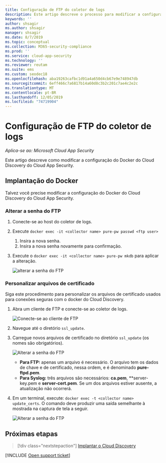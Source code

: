 ```yaml
---
title: Configuração de FTP do coletor de logs
description: Este artigo descreve o processo para modificar a configuração do Docker do Cloud Discovery do Cloud App Security.
keywords: ''
author: shsagir
ms.author: shsagir
manager: shsagir
ms.date: 8/7/2019
ms.topic: conceptual
ms.collection: M365-security-compliance
ms.prod: ''
ms.service: cloud-app-security
ms.technology: ''
ms.reviewer: reutam
ms.suite: ems
ms.custom: seodec18
ms.openlocfilehash: aba19263cafbc1d91a4a650d4cb67e9e748947db
ms.sourcegitcommit: 6eff466c7a6817b14a60d8c3b2c201c7ae4c2e2c
ms.translationtype: MT
ms.contentlocale: pt-BR
ms.lasthandoff: 12/05/2019
ms.locfileid: "74719904"
---
```

# <a name="log-collector-ftp-configuration"></a>Configuração de FTP do coletor de logs

*Aplica-se ao: Microsoft Cloud App Security*

Este artigo descreve como modificar a configuração do Docker do Cloud Discovery do Cloud App Security.

## <a name="docker-deployment"></a>Implantação do Docker

Talvez você precise modificar a configuração do Docker do Cloud Discovery do Cloud App Security.

### <a name="changing-the-ftp-password"></a>Alterar a senha do FTP

1. Conecte-se ao host do coletor de logs.

2. Execute `docker exec -it <collector name> pure-pw passwd <ftp user>`

    1. Insira a nova senha.
    2. Insira a nova senha novamente para confirmação.

3. Execute o `docker exec -it <collector name> pure-pw mkdb` para aplicar a alteração.

    ![alterar a senha do FTP](media/ftp-connect.png)

### <a name="customize-certificate-files"></a>Personalizar arquivos de certificado

Siga este procedimento para personalizar os arquivos de certificado usados para conexões seguras com o docker do Cloud Discovery.

1. Abra um cliente de FTP e conecte-se ao coletor de logs.

    ![Conecte-se ao cliente de FTP](media/ftp-connect.png)

2. Navegue até o diretório `ssl_update`.
3. Carregue novos arquivos de certificado no diretório `ssl_update` (os nomes são obrigatórios).

    ![Alterar a senha do FTP](media/new-certs.png)

    - **Para FTP:** apenas um arquivo é necessário. O arquivo tem os dados de chave e de certificado, nessa ordem, e é denominado **pure-ftpd.pem**.
    - **Para Syslog:** três arquivos são necessários: **ca.pem**, **server-key.pem e **server-cert.pem**. Se um dos arquivos estiver ausente, a atualização não ocorrerá.

4. Em um terminal, execute: `docker exec -t <collector name> update_certs`. O comando deve produzir uma saída semelhante à mostrada na captura de tela a seguir.

    ![Alterar a senha do FTP](media/update-certs.png)

## <a name="next-steps"></a>Próximas etapas

> [!div class="nextstepaction"]
> [Implantar o Cloud Discovery](set-up-cloud-discovery.md)

[!INCLUDE [Open support ticket](includes/support.md)]
